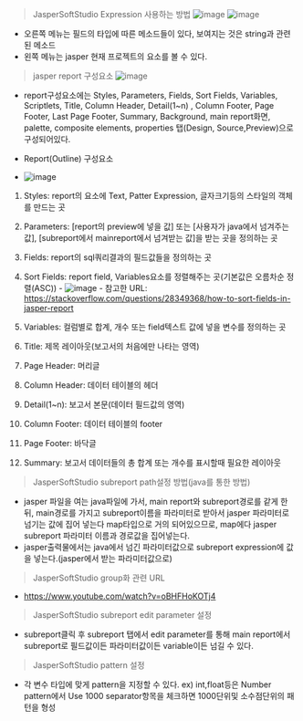> JasperSoftStudio Expression 사용하는 방법
  ![image](https://github.com/wenj-j/documents/assets/121803110/99a7c39a-da7e-4753-b561-7a5591f2dd94)
  ![image](https://github.com/wenj-j/documents/assets/121803110/778ce335-673e-4824-a90e-1ea6e9000fee)
  - 오른쪽 메뉴는 필드의 타입에 따른 메소드들이 있다, 보여지는 것은 string과 관련된 메소드
  - 왼쪽 메뉴는 jasper 현재 프로젝트의 요소를 볼 수 있다.
> jasper report 구성요소  ![image](https://user-images.githubusercontent.com/121803110/222336897-c562f950-a320-486d-80cb-577db8bd0864.png)
  - report구성요소에는 Styles, Parameters, Fields, Sort Fields, Variables, Scriptlets, Title, Column Header, Detail(1~n)
  , Column Footer, Page Footer, Last Page Footer, Summary, Background, main report화면, palette, composite elements, properties
  탭(Design, Source,Preview)으로 구성되어있다.
  
  - Report(Outline) 구성요소
  -   ![image](https://user-images.githubusercontent.com/121803110/222341226-132ddfd7-c8f0-4237-9441-26b3e8eb23c9.png)
   1) Styles: report의 요소에 Text, Patter Expression, 글자크기등의 스타일의 객체를 만드는 곳
   2) Parameters: [report의 preview에 넣을 값] 또는 [사용자가 java에서 넘겨주는 값], [subreport에서 mainreport에서 넘겨받는 값]을 받는 곳을 정의하는 곳
   3) Fields: report의 sql쿼리결과의 필드값들을 정의하는 곳
   4) Sort Fields: report field, Variables요소를 정렬해주는 곳(기본값은 오름차순 정렬(ASC))
     -  ![image](https://user-images.githubusercontent.com/121803110/222341831-533fb546-6e86-4733-816b-75cd60ce4328.png)
     - 참고한 URL: https://stackoverflow.com/questions/28349368/how-to-sort-fields-in-jasper-report

   5) Variables: 컬럼별로 합계, 개수 또는 field텍스트 값에 넣을 변수를 정의하는 곳
   6) Title: 제목 레이아웃(보고서의 처음에만 나타는 영역)
   7) Page Header: 머리글
   8) Column Header: 데이터 테이블의 헤더
   9) Detail(1~n): 보고서 본문(데이터 필드값의 영역)
   10) Column Footer: 데이터 테이블의 footer
   11) Page Footer: 바닥글
   12) Summary: 보고서 데이터들의 총 합계 또는 개수를 표시할때 필요한 레이아웃

> JasperSoftStudio subreport path설정 방법(java를 통한 방법)  
  - jasper 파일을 여는 java파일에 가서, main report와 subreport경로를 같게 한 뒤, main경로를 가지고 subreport이름을 파라미터로 받아서 jasper 파라미터로
  넘기는 값에 집어 넣는다 map타입으로 거의 되어있으므로, map에다 jasper subreport 파라미터 이름과 경로값을 집어넣는다.
  - jasper출력물에서는 java에서 넘긴 파라미터값으로 subreport expression에 값을 넣는다.(jasper에서 받는 파라미터값으로)
  
> JasperSoftStudio group화 관련 URL
  - https://www.youtube.com/watch?v=oBHFHoKOTj4

> JasperSoftStudio subreport edit parameter 설정
  - subreport클릭 후 subreport 탭에서 edit parameter를 통해 main report에서 subreport로 필드값이든 파라미터값이든 variable이든 넘길 수 있다.

> JasperSoftStudio pattern 설정
  - 각 변수 타입에 맞게 pattern을 지정할 수 있다. ex) int,float등은 Number pattern에서 Use 1000 separator항목을 체크하면 1000단위및 소수점단위의 패턴을 형성
